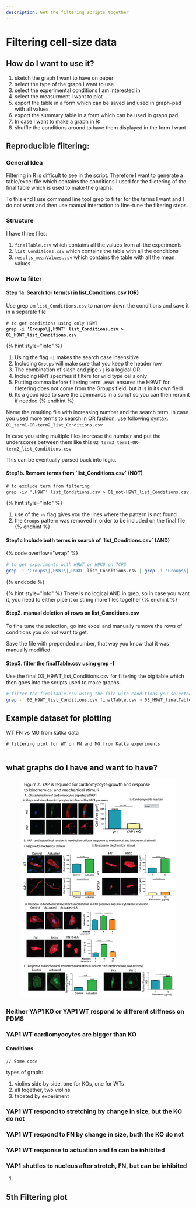 ```yaml
---
description: Get the filtering scripts together
---
```


# Filtering cell-size data

## How do I want to use it?

1. sketch the graph I want to have on paper
2. select the type of the graph I want to use
3. select the experimental conditions I am interested in
4. select the measurment I want to plot
5. export the table in a form which can be saved and used in graph-pad with all values
6. export the summary table in a form which can be used in graph pad.
7. In case I want to make a graph in R:
8. shuffle the conditions around to have them displayed in the form I want

## Reproducible filtering:

### General Idea

Filtering in R is difficult to see in the script. Therefore I want to generate a table/excel file which contains the conditions I used for the filetering of the final table which is used to make the graphs.

To this end I use command line tool grep to filter for the terms I want and I do not want and then use manual interaction to fine-tune the filtering steps.

### Structure

I have three files:

1. `finalTable.csv` which contains all the values from all the experiments
2. `list_Conditions.csv` which contains the table with all the conditions&#x20;
3. `results_meanValues.csv` which contains the table with all the mean values

### How to filter

#### Step 1a. Search for term(s) in list\_Conditions.csv (OR)

Use grep on `list_Conditions.csv` to narrow down the conditions and save it in a separate file

<pre class="language-bash"><code class="lang-bash"># to get conditions using only H9WT
<strong>grep -i 'Groups\|,H9WT' list_Conditions.csv > 01_H9WT_list_Conditions.csv
</strong></code></pre>

{% hint style="info" %}
1. Using the flag `-i` makes the search case insensitive
2. Including `Groups` will make sure that you keep the header row
3. The combination of slash and pipe `\|` is a logical OR
4. Including `H9WT` specifies it filters for wild type cells only
5. Putting comma before filtering term `,H9WT` ensures the H9WT for filetering does not come from the Groups field, but it is in its own field
6. Its a good idea to save the commands in a script so you can then rerun it if needed
{% endhint %}

Name the resulting file with increasing number and the search term. In case you used more terms to search in OR fashion, use following syntax: `01_term1-OR-term2_list_Conditions.csv`

In case you string multiple files increase the number and put the underscores between them like this `02_term3_term1-OR-term2_list_Conditions.csv`

This can be eventually parsed back into logic.

#### Step1b. Remove terms from \`list\_Conditions.csv\` (NOT)

```
# to exclude term from filtering
grep -iv ',H9WT' list_Conditions.csv > 01_not-H9WT_list_Conditions.csv
```

{% hint style="info" %}
1. use of the `-v` flag gives you the lines where the pattern is not found
2. the `Groups` pattern was removed in order to be included on the final file
{% endhint %}

#### Step1c Include both terms in search of  \`list\_Conditions.csv\` (AND)

{% code overflow="wrap" %}
```bash
# to get experiments with H9WT or H9KO on TCPS
grep -i 'Groups\|,H9WT\|,H9KO' list_Conditions.csv | grep -i 'Groups\|,TCPS'  > TCPS_H9WT-OR-H9KO_list_Conditions.csv
```
{% endcode %}

{% hint style="info" %}
There is no logical AND in grep, so in case you want it, you need to either pipe it or string more files together&#x20;
{% endhint %}

#### Step2. manual deletion of rows on list\_Conditions.csv

To fine tune the selection, go into excel and manually remove the rows of conditions you do not want to get.

Save the file with prepended number, that way you know that it was manually modified

#### Step3. filter the finalTable.csv using grep -f

Use the final 03\_H9WT\_list\_Conditions.csv for filtering the big table which then goes into the scripts used to make graphs.

```bash
# filter the finalTable.csv using the file with conditions you selected
grep -f 03_H9WT_list_Conditions.csv finalTable.csv > 03_H9WT_finalTable.csv
```

## Example dataset for plotting

WT FN vs MG from katka data

```
# filtering plot for WT on FN and MG from Katka experiments
 
```

####

## what graphs do I have and want to have?

<figure><img src="../.gitbook/assets/Figure2.jpg" alt=""><figcaption></figcaption></figure>

### Neither YAP1 KO or YAP1 WT respond to different stiffness on PDMS

### YAP1 WT cardiomyocytes are bigger than KO

#### Conditions

```
// Some code
```

types of graph:

1. violins side by side, one for KOs, one for WTs
2. all together, two violins
3. faceted by experiment

### YAP1 WT respond to stretching by change in size, but the KO do not

### YAP1 WT respond to FN by change in size, buth the KO do not

### YAP1 WT response to actuation and fn can be inhibited

### YAP1 shuttles to nucleus after stretch, FN, but can  be inhibited





1.





## 5th Filtering plot
